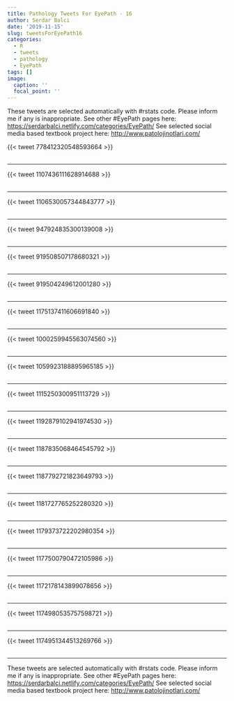 ```yaml
---
title: Pathology Tweets For EyePath - 16
author: Serdar Balci
date: '2019-11-15'
slug: tweetsForEyePath16
categories:
  - R
  - tweets
  - pathology
  - EyePath
tags: []
image:
  caption: ''
  focal_point: ''
---
```



These tweets are selected automatically with #rstats code. Please inform me if any is inappropriate.
See other #EyePath pages here: https://serdarbalci.netlify.com/categories/EyePath/ 
See selected social media based textbook project here: http://www.patolojinotlari.com/

{{< tweet 778412320548593664 >}}
<br>
<br>
<hr>
{{< tweet 1107436111628914688 >}}
<br>
<br>
<hr>
{{< tweet 1106530057344843777 >}}
<br>
<br>
<hr>
{{< tweet 947924835300139008 >}}
<br>
<br>
<hr>
{{< tweet 919508507178680321 >}}
<br>
<br>
<hr>
{{< tweet 919504249612001280 >}}
<br>
<br>
<hr>
{{< tweet 1175137411606691840 >}}
<br>
<br>
<hr>
{{< tweet 1000259945563074560 >}}
<br>
<br>
<hr>
{{< tweet 1059923188895965185 >}}
<br>
<br>
<hr>
{{< tweet 1115250300951113729 >}}
<br>
<br>
<hr>
{{< tweet 1192879102941974530 >}}
<br>
<br>
<hr>
{{< tweet 1187835068464545792 >}}
<br>
<br>
<hr>
{{< tweet 1187792721823649793 >}}
<br>
<br>
<hr>
{{< tweet 1181727765252280320 >}}
<br>
<br>
<hr>
{{< tweet 1179373722202980354 >}}
<br>
<br>
<hr>
{{< tweet 1177500790472105986 >}}
<br>
<br>
<hr>
{{< tweet 1172178143899078656 >}}
<br>
<br>
<hr>
{{< tweet 1174980535757598721 >}}
<br>
<br>
<hr>
{{< tweet 1174951344513269766 >}}
<br>
<br>
<hr>


These tweets are selected automatically with #rstats code. Please inform me if any is inappropriate.
See other #EyePath pages here: https://serdarbalci.netlify.com/categories/EyePath/ 
See selected social media based textbook project here: http://www.patolojinotlari.com/

